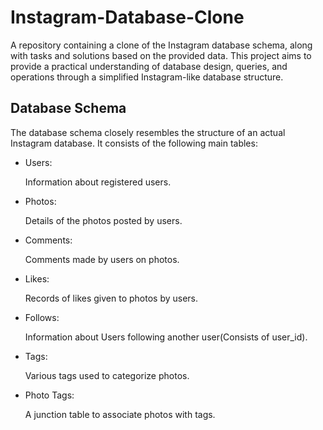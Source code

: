 # Instagram-Database-Clone
A repository containing a clone of the Instagram database schema, along with tasks and solutions based on the provided data. This project aims to provide a practical understanding of database design, queries, and operations through a simplified Instagram-like database structure.

## Database Schema
The database schema closely resembles the structure of an actual Instagram database. It consists of the following main tables:
<ul>
    <li>Users: </li>
    <p>Information about registered users.</p>
    <li>Photos: </li>
    <p>Details of the photos posted by users.</p>
    <li>Comments: </li>
    <p>Comments made by users on photos.</p>
    <li>Likes: </li>
    <p>Records of likes given to photos by users.</p>
    <li>Follows: </li>
    <p>Information about Users following another user(Consists of user_id).</p>
    <li>Tags: </li>
    <p>Various tags used to categorize photos.</p>
    <li>Photo Tags: </li>
    <p>A junction table to associate photos with tags.</p>
</ul>
